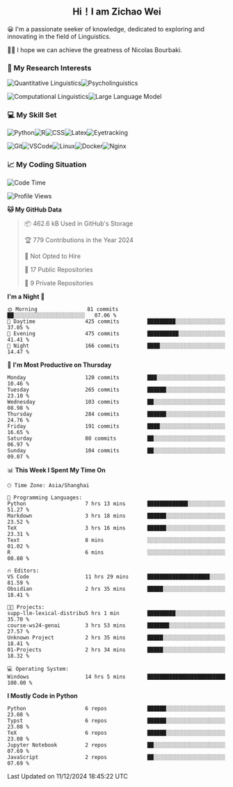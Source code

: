 

## <div align="center">Hi！I am Zichao Wei</div>

😀 I'm a passionate seeker of knowledge, dedicated to exploring and innovating in the field of Linguistics.

🙋‍♂️ I hope we can achieve the greatness of Nicolas Bourbaki.

### 🔬 My Research Interests

![Quantitative Linguistics](https://img.shields.io/badge/Quantitative%20Linguistics-%230072CC.svg?&style=for-the-badge&logo=appveyor&logoColor=white)![Psycholinguistics](https://img.shields.io/badge/Psycholinguistics-%2301a3a1.svg?&style=for-the-badge&logo=AWS%20Amplify&logoColor=white)

![Computational Linguistics](https://img.shields.io/badge/Computational%20Linguistics-%231877F2.svg?&style=for-the-badge&logo=Markdown&logoColor=white)![Large Language Model](https://img.shields.io/badge/Large%20Language%20Model-%23F76300.svg?&style=for-the-badge&logo=Android&logoColor=white)

### 💻 My Skill Set

![Python](https://img.shields.io/badge/Python-%2314354C.svg?style=for-the-badge&logo=python&logoColor=white&color=2AB3E3)![R](https://img.shields.io/badge/-R-276DC3?style=for-the-badge&logo=r&logoColor=white)![CSS](https://img.shields.io/badge/-CSS-1572B6?style=for-the-badge&logo=css3&logoColor=white)![Latex](https://img.shields.io/badge/-Latex-008080?style=for-the-badge&logo=latex&logoColor=white)![Eyetracking](https://img.shields.io/badge/Eyetracking-%230078D6?style=for-the-badge&logo=SearXNG&logoColor=#3050FF)

![Git](https://img.shields.io/badge/-Git-F05032?style=for-the-badge&logo=git&logoColor=white)![VSCode](https://img.shields.io/badge/-VSCode-007ACC?style=for-the-badge&logo=visual-studio-code&logoColor=white)![Linux](https://img.shields.io/badge/-Linux-FCC624?style=for-the-badge&logo=linux&logoColor=black)![Docker](https://img.shields.io/badge/-Docker-2496ED?style=for-the-badge&logo=docker&logoColor=white)![Nginx](https://img.shields.io/badge/-Nginx-009639?style=for-the-badge&logo=nginx&logoColor=white)

### 📈 My Coding Situation

<!--START_SECTION:waka-->
![Code Time](http://img.shields.io/badge/Code%20Time-381%20hrs%201%20min-blue)

![Profile Views](http://img.shields.io/badge/Profile%20Views-0-blue)

**🐱 My GitHub Data** 

> 📦 462.6 kB Used in GitHub's Storage 
 > 
> 🏆 779 Contributions in the Year 2024
 > 
> 🚫 Not Opted to Hire
 > 
> 📜 17 Public Repositories 
 > 
> 🔑 9 Private Repositories 
 > 
**I'm a Night 🦉** 

```text
🌞 Morning                81 commits          ██░░░░░░░░░░░░░░░░░░░░░░░   07.06 % 
🌆 Daytime                425 commits         █████████░░░░░░░░░░░░░░░░   37.05 % 
🌃 Evening                475 commits         ██████████░░░░░░░░░░░░░░░   41.41 % 
🌙 Night                  166 commits         ████░░░░░░░░░░░░░░░░░░░░░   14.47 % 
```
📅 **I'm Most Productive on Thursday** 

```text
Monday                   120 commits         ███░░░░░░░░░░░░░░░░░░░░░░   10.46 % 
Tuesday                  265 commits         ██████░░░░░░░░░░░░░░░░░░░   23.10 % 
Wednesday                103 commits         ██░░░░░░░░░░░░░░░░░░░░░░░   08.98 % 
Thursday                 284 commits         ██████░░░░░░░░░░░░░░░░░░░   24.76 % 
Friday                   191 commits         ████░░░░░░░░░░░░░░░░░░░░░   16.65 % 
Saturday                 80 commits          ██░░░░░░░░░░░░░░░░░░░░░░░   06.97 % 
Sunday                   104 commits         ██░░░░░░░░░░░░░░░░░░░░░░░   09.07 % 
```


📊 **This Week I Spent My Time On** 

```text
🕑︎ Time Zone: Asia/Shanghai

💬 Programming Languages: 
Python                   7 hrs 13 mins       █████████████░░░░░░░░░░░░   51.27 % 
Markdown                 3 hrs 18 mins       ██████░░░░░░░░░░░░░░░░░░░   23.52 % 
TeX                      3 hrs 16 mins       ██████░░░░░░░░░░░░░░░░░░░   23.31 % 
Text                     8 mins              ░░░░░░░░░░░░░░░░░░░░░░░░░   01.02 % 
R                        6 mins              ░░░░░░░░░░░░░░░░░░░░░░░░░   00.80 % 

🔥 Editors: 
VS Code                  11 hrs 29 mins      ████████████████████░░░░░   81.59 % 
Obsidian                 2 hrs 35 mins       █████░░░░░░░░░░░░░░░░░░░░   18.41 % 

🐱‍💻 Projects: 
supp-llm-lexical-distribu5 hrs 1 min         █████████░░░░░░░░░░░░░░░░   35.70 % 
course-ws24-genai        3 hrs 53 mins       ███████░░░░░░░░░░░░░░░░░░   27.57 % 
Unknown Project          2 hrs 35 mins       █████░░░░░░░░░░░░░░░░░░░░   18.41 % 
01-Projects              2 hrs 34 mins       █████░░░░░░░░░░░░░░░░░░░░   18.32 % 

💻 Operating System: 
Windows                  14 hrs 5 mins       █████████████████████████   100.00 % 
```

**I Mostly Code in Python** 

```text
Python                   6 repos             ██████░░░░░░░░░░░░░░░░░░░   23.08 % 
Typst                    6 repos             ██████░░░░░░░░░░░░░░░░░░░   23.08 % 
TeX                      6 repos             ██████░░░░░░░░░░░░░░░░░░░   23.08 % 
Jupyter Notebook         2 repos             ██░░░░░░░░░░░░░░░░░░░░░░░   07.69 % 
JavaScript               2 repos             ██░░░░░░░░░░░░░░░░░░░░░░░   07.69 % 
```




 Last Updated on 11/12/2024 18:45:22 UTC
<!--END_SECTION:waka-->
